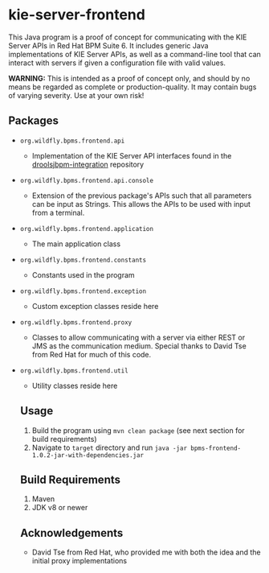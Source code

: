 # kie-server-frontend

This Java program is a proof of concept for communicating with the KIE Server APIs in Red Hat BPM Suite 6. It includes generic Java implementations of KIE Server APIs, as well as a command-line tool that can interact with servers if given a configuration file with valid values.

**WARNING:** This is intended as a proof of concept only, and should by no means be regarded as complete or production-quality. It may contain bugs of varying severity. Use at your own risk!

## Packages
- `org.wildfly.bpms.frontend.api`
  - Implementation of the KIE Server API interfaces found in the [droolsjbpm-integration](https://github.com/kiegroup/droolsjbpm-integration/tree/master/kie-server-parent/kie-server-remote/kie-server-client/src/main/java/org/kie/server/client) repository
- `org.wildfly.bpms.frontend.api.console`
  - Extension of the previous package's APIs such that all parameters can be input as Strings. This allows the APIs to be used with input from a terminal.
- `org.wildfly.bpms.frontend.application`
  - The main application class
- `org.wildfly.bpms.frontend.constants`
  - Constants used in the program
- `org.wildfly.bpms.frontend.exception`
  - Custom exception classes reside here
- `org.wildfly.bpms.frontend.proxy`
  - Classes to allow communicating with a server via either REST or JMS as the communication medium. Special thanks to David Tse from Red Hat for much of this code.
- `org.wildfly.bpms.frontend.util`
  - Utility classes reside here
  
  ## Usage
  1. Build the program using `mvn clean package` (see next section for build requirements)
  2. Navigate to `target` directory and run `java -jar bpms-frontend-1.0.2-jar-with-dependencies.jar`
  
  ## Build Requirements
  1. Maven
  2. JDK v8 or newer
  
  ## Acknowledgements
  - David Tse from Red Hat, who provided me with both the idea and the initial proxy implementations
